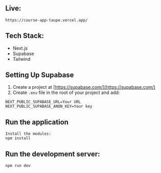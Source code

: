 ## Live:
```
https://course-app-taupe.vercel.app/
```
## Tech Stack:
* Next.js
* Supabase
* Tailwind

## Setting Up Supabase
1. Create a project at [https://supabase.com/](https://supabase.com/)
2. Create `.env` file in the root of your project and add:
  ```
  NEXT_PUBLIC_SUPABASE_URL=Your URL
  NEXT_PUBLIC_SUPABASE_ANON_KEY=Your key
  ```
## Run the application
```
Install the modules:
npm install
```

## Run the development server:
```
npm run dev
```
